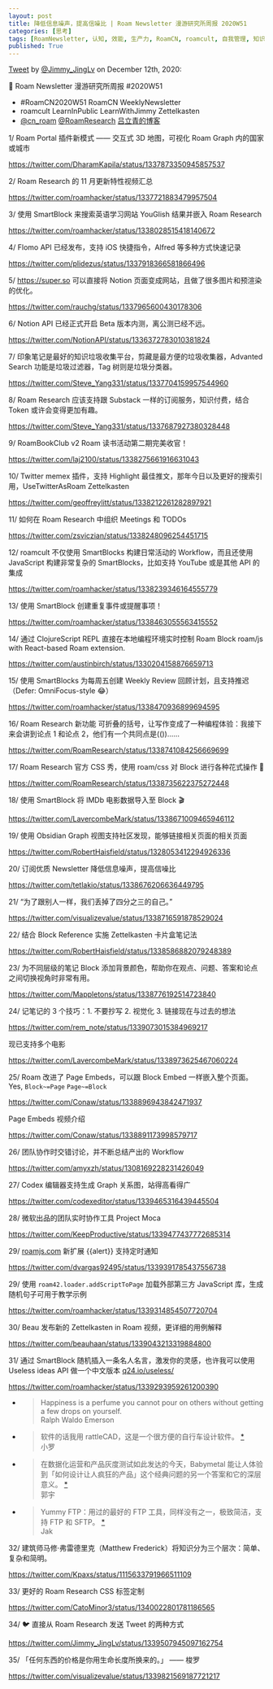 ```yaml
---
layout: post
title: 降低信息噪声，提高信噪比 | Roam Newsletter 漫游研究所周报 2020W51
categories: [思考]
tags: [RoamNewsletter, 认知, 效能, 生产力, RoamCN, roamcult, 自我管理, 知识创造, RoamResearch]
published: True
---
```


[Tweet](https://twitter.com/i/status/1337673669653327875) by [@Jimmy_JingLv](https://twitter.com/Jimmy_JingLv) on December 12th, 2020:

📮 Roam Newsletter 漫游研究所周报 #2020W51

- #RoamCN2020W51 RoamCN WeeklyNewsletter
- roamcult LearnInPublic LearnWithJimmy Zettelkasten
- [@cn_roam](https://twitter.com/cn_roam) [@RoamResearch](https://twitter.com/RoamResearch) [吕立青的博客](http://roamcult.vip)

1/ Roam Portal 插件新模式 —— 交互式 3D 地图，可视化 Roam Graph 内的国家或城市

https://twitter.com/DharamKapila/status/1337873350945857537

2/ Roam Research 的 11 月更新特性视频汇总

https://twitter.com/roamhacker/status/1337721883479957504

3/ 使用 SmartBlock 来搜索英语学习网站 YouGlish 结果并嵌入 Roam Research

https://twitter.com/roamhacker/status/1338028515418140672

4/ Flomo API 已经发布，支持 iOS 快捷指令，Alfred 等多种方式快速记录

https://twitter.com/plidezus/status/1337918366581866496

5/ https://super.so 可以直接将 Notion 页面变成网站，且做了很多图片和预渲染的优化。

https://twitter.com/rauchg/status/1337965600430178306

6/ Notion API 已经正式开启 Beta 版本内测，离公测已经不远。

https://twitter.com/NotionAPI/status/1336372783010381824

7/ 印象笔记是最好的知识垃圾收集平台，剪藏是最方便的垃圾收集器，Advanted Search 功能是垃圾过滤器，Tag 树则是垃圾分类器。

https://twitter.com/Steve_Yang331/status/1337704159957544960

8/ Roam Research 应该支持跟 Substack 一样的订阅服务，知识付费，结合 Token 或许会变得更加有趣。

https://twitter.com/Steve_Yang331/status/1337687927380328448

9/ RoamBookClub v2 Roam 读书活动第二期完美收官！

https://twitter.com/laj2100/status/1338275661916631043

10/ Twitter memex 插件，支持 Highlight 最佳推文，那年今日以及更好的搜索引用，UseTwitterAsRoam Zettelkasten

https://twitter.com/geoffreylitt/status/1338212261282897921

11/ 如何在 Roam Research 中组织 Meetings 和 TODOs

https://twitter.com/zsviczian/status/1338248096254451715

12/ roamcult 不仅使用 SmartBlocks 构建日常活动的 Workflow，而且还使用 JavaScript 构建非常复杂的 SmartBlocks，比如支持 YouTube 或是其他 API 的集成

https://twitter.com/roamhacker/status/1338239346164555779

13/ 使用 SmartBlock 创建重复事件或提醒事项！

https://twitter.com/roamhacker/status/1338463055563415552

14/ 通过 ClojureScript REPL 直接在本地编程环境实时控制 Roam Block roam/js with React-based Roam extension.

https://twitter.com/austinbirch/status/1330204158876659713

15/ 使用 SmartBlocks 为每周五创建 Weekly Review 回顾计划，且支持推迟（Defer: OmniFocus-style 😂）

https://twitter.com/roamhacker/status/1338470936899694595

16/ Roam Research 新功能 可折叠的括号，让写作变成了一种编程体验：我接下来会讲到论点 1 和论点 2，他们有一个共同点是(())……

https://twitter.com/RoamResearch/status/1338741084256669699

17/ Roam Research 官方 CSS 秀，使用 roam/css 对 Block 进行各种花式操作 🎨

https://twitter.com/RoamResearch/status/1338735622375272448

18/ 使用 SmartBlock 将 IMDb 电影数据导入至 Block 🎬

https://twitter.com/LavercombeMark/status/1338671009465946112

19/ 使用 Obsidian Graph 视图支持社区发现，能够链接相关页面的相关页面

https://twitter.com/RobertHaisfield/status/1328053412294926336

20/ 订阅优质 Newsletter 降低信息噪声，提高信噪比

https://twitter.com/tetlakio/status/1338676206636449795

21/ “为了跟别人一样，我们丢掉了四分之三的自己。”

https://twitter.com/visualizevalue/status/1338716591878529024

22/ 结合 Block Reference 实施 Zettelkasten 卡片盒笔记法

https://twitter.com/RobertHaisfield/status/1338586882079248389

23/ 为不同层级的笔记 Block 添加背景颜色，帮助你在观点、问题、答案和论点之间切换视角时非常有用。

https://twitter.com/Mappletons/status/1338776192514723840

24/ 记笔记的 3 个技巧：1. 不要抄写 2. 视觉化 3. 链接现在与过去的想法

https://twitter.com/rem_note/status/1339073015384969217

现已支持多个电影

https://twitter.com/LavercombeMark/status/1338973625467060224

25/ Roam 改进了 Page Embeds，可以跟 Block Embed 一样嵌入整个页面。Yes, `Block~=Page` `Page~=Block`

https://twitter.com/Conaw/status/1338896943842471937

Page Embeds 视频介绍

https://twitter.com/Conaw/status/1338891173998579717

26/ 团队协作时交错讨论，并不断总结产出的 Workflow

https://twitter.com/amyxzh/status/1308169228231426049

27/ Codex 编辑器支持生成 Graph 关系图，站得高看得广

https://twitter.com/codexeditor/status/1339465316439445504

28/ 微软出品的团队实时协作工具 Project Moca

https://twitter.com/KeepProductive/status/1339477437772685314

29/ [roamjs.com](http://roamjs.com) 新扩展 {{alert}} 支持定时通知

https://twitter.com/dvargas92495/status/1339391785437556738

29/ 使用 `roam42.loader.addScriptToPage` 加载外部第三方 JavaScript 库，生成随机句子可用于教学示例

https://twitter.com/roamhacker/status/1339314854507720704

30/ Beau 发布新的 Zettelkasten in Roam 视频，更详细的用例解释

https://twitter.com/beauhaan/status/1339043213319884800

31/ 通过 SmartBlock 随机插入一条名人名言，激发你的灵感，也许我可以使用 Useless ideas API 做一个中文版本 [q24.io/useless/](https://q24.io/useless/)

https://twitter.com/roamhacker/status/1339293959261200390

- > Happiness is a perfume you cannot pour on others without getting a few drops on yourself.<br/>Ralph Waldo Emerson
- > 软件的话我用 rattleCAD，这是一个很方便的自行车设计软件。 [\*](https://q24.io/api/v1/idea/link/157)<br/>小罗
- > 在数据化运营和产品灰度测试如此发达的今天，Babymetal 能让人体验到「如何设计让人疯狂的产品」这个经典问题的另一个答案和它的深层意义。 [\*](https://q24.io/api/v1/idea/link/244)<br/>郭宇
- > Yummy FTP：用过的最好的 FTP 工具，同样没有之一，极致简洁，支持 FTP 和 SFTP。 [\*](https://q24.io/api/v1/idea/link/161)<br/>Jak

32/ 建筑师马修·弗雷德里克（Matthew Frederick）将知识分为三个层次：简单、复杂和简明。

https://twitter.com/Kpaxs/status/1115633791966511109

33/ 更好的 Roam Research CSS 标签定制

https://twitter.com/CatoMinor3/status/1340022801781186565

34/ 🐦 直接从 Roam Research 发送 Tweet 的两种方式

https://twitter.com/Jimmy_JingLv/status/1339507945097162754

35/ 「任何东西的价格是你用生命长度所换来的。」 —— 梭罗

https://twitter.com/visualizevalue/status/1339821569187721217

